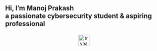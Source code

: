 <h2 align="left">Hi, I’m Manoj Prakash<br>a passionate cybersecurity student & aspiring professional</h2>

###

<div align="center">
</div>



###

<div align="center">
  <a href="https://tryhackme.com/p/manojprakashj" target="_blank">
    <img src="https://img.shields.io/static/v1?message=TryHackMe&logo=tryhackme&label=&color=88cc14&logoColor=white&labelColor=&style=for-the-badge" height="35" alt="tryhackme logo"  />
  </a>
</div>


